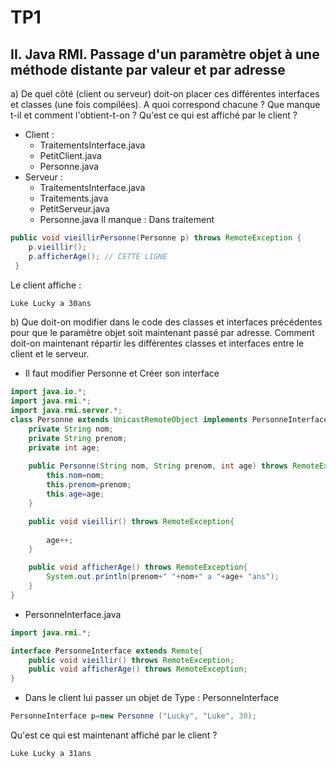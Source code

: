 # TP1

## II. Java RMI. Passage d'un paramètre objet à une méthode distante par valeur et par adresse

a) De quel côté (client ou serveur) doit-on placer ces différentes interfaces et classes (une fois compilées). A quoi correspond chacune ? Que manque t-il et comment l'obtient-t-on ? Qu'est ce qui est affiché par le client ?

- Client : 
  - TraitementsInterface.java
  - PetitClient.java
  - Personne.java
- Serveur : 
  - TraitementsInterface.java
  - Traitements.java
  - PetitServeur.java
  - Personne.java
Il manque : 
Dans traitement
```java
public void vieillirPersonne(Personne p) throws RemoteException {
    p.vieillir();
    p.afficherAge(); // CETTE LIGNE
 }
```
Le client affiche : 

```bash
Luke Lucky a 30ans
```
b) Que doit-on modifier dans le code des classes et interfaces précédentes pour que le paramètre objet soit maintenant passé par adresse. Comment doit-on maintenant répartir les différentes classes et interfaces entre le client et le serveur. 

 - Il faut modifier Personne et Créer son interface
```java
import java.io.*;
import java.rmi.*;
import java.rmi.server.*;
class Personne extends UnicastRemoteObject implements PersonneInterface{
    private String nom;
    private String prenom;
    private int age;
    
    public Personne(String nom, String prenom, int age) throws RemoteException{
        this.nom=nom;
        this.prenom=prenom;
        this.age=age;
    }

    public void vieillir() throws RemoteException{
        
        age++;
    }

    public void afficherAge() throws RemoteException{
        System.out.println(prenom+" "+nom+" a "+age+ "ans");
    }
}

```

 - PersonneInterface.java

```java
import java.rmi.*;

interface PersonneInterface extends Remote{
    public void vieillir() throws RemoteException;
    public void afficherAge() throws RemoteException;
}

```

 - Dans le client lui passer un objet de Type : PersonneInterface

```java
PersonneInterface p=new Personne ("Lucky", "Luke", 30);
```


Qu'est ce qui est maintenant affiché par le client ?

```bash
Luke Lucky a 31ans
```
